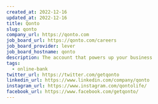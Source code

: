 ```yaml
---
created_at: 2022-12-16
updated_at: 2022-12-16
title: Qonto
slug: qonto
company_url: https://qonto.com
job_board_url: https://qonto.com/careers
job_board_provider: lever
job_board_hostname: qonto
description: The account that powers up your business
tags:
  - online-bank
twitter_url: https://twitter.com/getqonto
linkedin_url: https://www.linkedin.com/company/qonto
instagram_url: https://www.instagram.com/qontolife/
facebook_url: https://www.facebook.com/getqonto/
---
```

